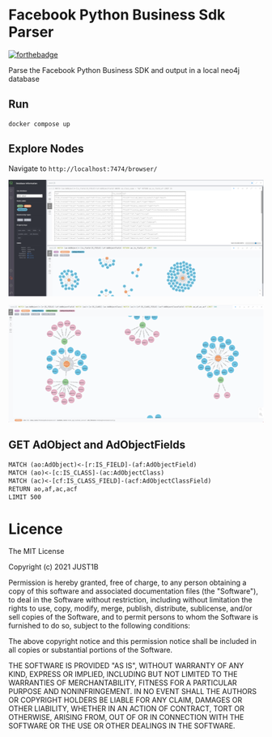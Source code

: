 # Facebook Python Business Sdk Parser

[![forthebadge](https://forthebadge.com/images/badges/made-with-python.svg)](https://forthebadge.com)

Parse the Facebook Python Business SDK and output in a local neo4j database

## Run

    docker compose up

## Explore Nodes

Navigate to `http://localhost:7474/browser/`

![index](https://github.com/Just1B/facebook-python-business-sdk-parser/raw/master/images/neo4j_nodes.png)

![index](https://github.com/Just1B/facebook-python-business-sdk-parser/raw/master/images/neof4j_adobject_fields_class.png)

## GET AdObject and AdObjectFields

```
MATCH (ao:AdObject)<-[r:IS_FIELD]-(af:AdObjectField)
MATCH (ao)<-[c:IS_CLASS]-(ac:AdObjectClass)
MATCH (ac)<-[cf:IS_CLASS_FIELD]-(acf:AdObjectClassField)
RETURN ao,af,ac,acf
LIMIT 500
```

# Licence

The MIT License

Copyright (c) 2021 JUST1B

Permission is hereby granted, free of charge, to any person obtaining a copy
of this software and associated documentation files (the "Software"), to deal
in the Software without restriction, including without limitation the rights
to use, copy, modify, merge, publish, distribute, sublicense, and/or sell
copies of the Software, and to permit persons to whom the Software is
furnished to do so, subject to the following conditions:

The above copyright notice and this permission notice shall be included in
all copies or substantial portions of the Software.

THE SOFTWARE IS PROVIDED "AS IS", WITHOUT WARRANTY OF ANY KIND, EXPRESS OR
IMPLIED, INCLUDING BUT NOT LIMITED TO THE WARRANTIES OF MERCHANTABILITY,
FITNESS FOR A PARTICULAR PURPOSE AND NONINFRINGEMENT. IN NO EVENT SHALL THE
AUTHORS OR COPYRIGHT HOLDERS BE LIABLE FOR ANY CLAIM, DAMAGES OR OTHER
LIABILITY, WHETHER IN AN ACTION OF CONTRACT, TORT OR OTHERWISE, ARISING FROM,
OUT OF OR IN CONNECTION WITH THE SOFTWARE OR THE USE OR OTHER DEALINGS IN
THE SOFTWARE.
